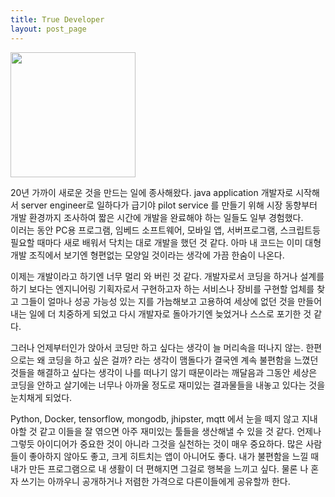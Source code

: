 ```yaml
---
title: True Developer
layout: post_page
---
```


<img src="../../../../img/waiting.jpg" width="200px">

20년 가까이 새로운 것을 만드는 일에 종사해왔다. java application 개발자로 시작해서 server engineer로 일하다가 급기야 pilot service 를 만들기 위해 시장 동향부터 개발 환경까지 조사하여 짧은 시간에 개발을 완료해야 하는 일들도 일부 경험했다.  
 이러는 동안 PC용 프로그램, 임베드 소프트웨어, 모바일 앱, 서버프로그램, 스크립트등  필요할 때마다 새로 배워서 닥치는 대로 개발을 했던 것 같다. 아마 내 코드는 이미 대형 개발 조직에서 보기엔 형편없는 모양일 것이라는 생각에 가끔 한숨이 나온다.
  
이제는 개발이라고 하기엔 너무 멀리 와 버린 것 같다. 개발자로서 코딩을 하거나 설계를 하기 보다는 엔지니어링 기획자로서 구현하고자 하는 서비스나 장비를 구현할 업체를 찾고 그들이 얼마나 성공 가능성 있는 지를 가늠해보고 고용하여 세상에 없던 것을 만들어 내는 일에 더 치중하게 되었고 다시 개발자로 돌아가기엔 늦었거나 스스로 포기한 것 같다. 

 그러나 언제부터인가 앉아서 코딩만 하고 싶다는 생각이 늘 머리속을 떠나지 않는. 한편으로는 왜 코딩을 하고 싶은 걸까? 라는 생각이 맴돌다가 결국엔 계속 불편함을 느꼈던 것들을 해결하고 싶다는 생각이 나를 떠나기 않기 때문이라는 깨달음과 그동안 세상은 코딩을 안하고 살기에는 너무나 아까울 정도로 재미있는 결과물들을 내놓고 있다는 것을 눈치채게 되었다. 
 
 Python, Docker, tensorflow, mongodb, jhipster, mqtt 에서 눈을 떼지 않고 지내야할 것 같고 이들을 잘 엮으면 아주 재미있는 툴들을 생산해낼 수 있을 것 같다.  언제나 그렇듯 아이디어가 중요한 것이 아니라 그것을 실천하는 것이 매우 중요하다.
  많은 사람들이 좋아하지 않아도 좋고, 크게 히트치는 앱이 아니어도 좋다. 내가 불편함을 느낄 때 내가 만든 프로그램으로 내 생활이 더 편해지면 그걸로 행복을 느끼고 싶다. 물론 나 혼자 쓰기는 아까우니 공개하거나 저렴한 가격으로 다른이들에게 공유할까 한다.
